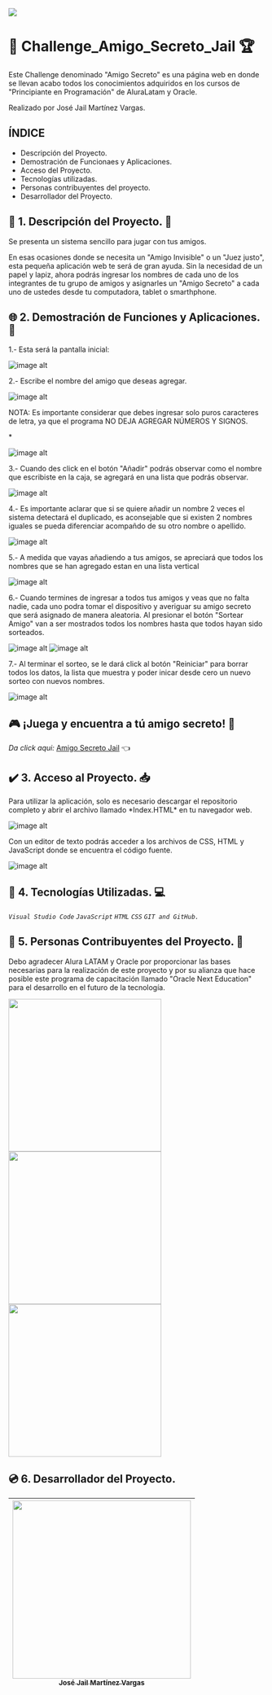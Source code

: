 <p align="left">
   <img src="https://img.shields.io/badge/STATUS-%20CONCLUIDO-blue">
   </p>


# :construction: Challenge_Amigo_Secreto_Jail :trophy: <br>
Este Challenge denominado "Amigo Secreto" es una página web en donde se llevan acabo todos los conocimientos adquiridos en los cursos de "Principiante en Programación" de AluraLatam y Oracle. 
<p>Realizado por José Jail Martínez Vargas.</p>

## ÍNDICE

- Descripción del Proyecto.
- Demostración de Funcionaes y Aplicaciones.
- Acceso del Proyecto.
- Tecnologías utilizadas.
- Personas contribuyentes del proyecto.
- Desarrollador del Proyecto.

## 📖 1. Descripción del Proyecto. 📖
<p>Se presenta un sistema sencillo para jugar con tus amigos.</p> <p>En esas ocasiones donde se necesita un "Amigo Invisible" o un "Juez justo", esta pequeña aplicación web te será de gran ayuda. Sin la necesidad de un papel y lapiz, ahora podrás ingresar los nombres de cada uno de los integrantes de tu grupo de amigos y asignarles un "Amigo Secreto" a cada uno de ustedes desde tu computadora, tablet o smarthphone.</p>

## 🌐 2. Demostración de Funciones y Aplicaciones. 📱 
<p>1.- Esta será la pantalla inicial: </p>

 ![image alt](https://github.com/JailMV/Challenge_Amigo_Secreto_Jail/blob/741a64605cee7b4f8a560020b8ea0bad49eb08b5/paso%20a%20paso/1.jpg)

<p>2.- Escribe el nombre del amigo que deseas agregar.</p>

![image alt](https://github.com/JailMV/Challenge_Amigo_Secreto_Jail/blob/741a64605cee7b4f8a560020b8ea0bad49eb08b5/paso%20a%20paso/2.jpg)

<p> NOTA: Es importante considerar que debes ingresar solo puros caracteres de letra, ya que el programa NO DEJA AGREGAR NÚMEROS Y SIGNOS. </p>*

![image alt](https://github.com/JailMV/Challenge_Amigo_Secreto_Jail/blob/741a64605cee7b4f8a560020b8ea0bad49eb08b5/paso%20a%20paso/3.jpg)

<p>3.- Cuando des click en el botón "Añadir" podrás observar como el nombre que escribiste en la caja, se agregará en una lista que podrás observar.</p>

![image alt](https://github.com/JailMV/Challenge_Amigo_Secreto_Jail/blob/741a64605cee7b4f8a560020b8ea0bad49eb08b5/paso%20a%20paso/4.jpg)

<p>4.- Es importante aclarar que si se quiere añadir un nombre 2 veces el sistema detectará el duplicado, es aconsejable que si existen 2 nombres iguales se pueda diferenciar acompañdo de su otro nombre o apellido. </p>

![image alt](https://github.com/JailMV/Challenge_Amigo_Secreto_Jail/blob/741a64605cee7b4f8a560020b8ea0bad49eb08b5/paso%20a%20paso/5.jpg)

<p>5.- A medida que vayas añadiendo a tus amigos, se apreciará que todos los nombres que se han agregado estan en una lista vertical</p>

![image alt](https://github.com/JailMV/Challenge_Amigo_Secreto_Jail/blob/741a64605cee7b4f8a560020b8ea0bad49eb08b5/paso%20a%20paso/6.jpg)

<p>6.- Cuando termines de ingresar a todos tus amigos y veas que no falta nadie, cada uno podra tomar el dispositivo y averiguar su amigo secreto que será asignado de manera aleatoria. Al presionar el botón "Sortear Amigo" van a ser mostrados todos los nombres hasta que todos hayan sido sorteados.</p>

![image alt](https://github.com/JailMV/Challenge_Amigo_Secreto_Jail/blob/741a64605cee7b4f8a560020b8ea0bad49eb08b5/paso%20a%20paso/7.jpg)
![image alt](https://github.com/JailMV/Challenge_Amigo_Secreto_Jail/blob/741a64605cee7b4f8a560020b8ea0bad49eb08b5/paso%20a%20paso/8.jpg)

<p>7.- Al terminar el sorteo, se le dará click al botón "Reiniciar" para borrar todos los datos, la lista que muestra y poder inicar desde cero un nuevo sorteo con nuevos nombres. </p>

![image alt](https://github.com/JailMV/Challenge_Amigo_Secreto_Jail/blob/741a64605cee7b4f8a560020b8ea0bad49eb08b5/paso%20a%20paso/9.jpg)

## :video_game: ¡Juega y encuentra a tú amigo secreto! :star2:
*Da click aqui:* [Amigo Secreto Jail](https://challenge-amigo-secreto-jail.vercel.app/) 👈


## ✔️ 3. Acceso al Proyecto. 📥
<p> Para utilizar la aplicación, solo es necesario descargar el repositorio completo y abrir el archivo llamado *Index.HTML* en tu navegador web. </p>

![image alt](https://github.com/JailMV/Challenge_Amigo_Secreto_Jail/blob/741a64605cee7b4f8a560020b8ea0bad49eb08b5/paso%20a%20paso/10.jpg)

<p> Con un editor de texto podrás acceder a los archivos de CSS, HTML y JavaScript donde se encuentra el código fuente. </p>

![image alt](https://github.com/JailMV/Challenge_Amigo_Secreto_Jail/blob/741a64605cee7b4f8a560020b8ea0bad49eb08b5/paso%20a%20paso/11.jpg)

## :hammer: 4. Tecnologías Utilizadas. :computer: 

*`Visual Studio Code`* *`JavaScript`* *`HTML`* *`CSS`* *`GIT and GitHub.`*

## 👦 5. Personas Contribuyentes del Proyecto. 🏁
<p> Debo agradecer Alura LATAM y Oracle por proporcionar las bases necesarias para la realización de este proyecto y por su alianza que hace posible este programa de capacitación llamado "Oracle Next Education" para el desarrollo en el futuro de la tecnología.</p>
<img src="https://github.com/JailMV/Challenge_Amigo_Secreto_Jail/blob/be065104357b2b38d0de2313808d1db0de66b6ae/Alura.jpg" width=300>

<img src="https://github.com/JailMV/Challenge_Amigo_Secreto_Jail/blob/be065104357b2b38d0de2313808d1db0de66b6ae/Oracle.jpg" width=300>

<img src="https://github.com/JailMV/Challenge_Amigo_Secreto_Jail/blob/be065104357b2b38d0de2313808d1db0de66b6ae/ONE.jpg" width=300>

## :cd: 6. Desarrollador del Proyecto. 
| [<img src="https://github.com/JailMV/Challenge_Amigo_Secreto_Jail/blob/f40edf68f2658009b156648bad3fac6dc5bf3953/Jail.jpg" width=350><br><sub> José Jail Martínez Vargas </sub>](https://github.com/JailMV) | 
| :---: 
